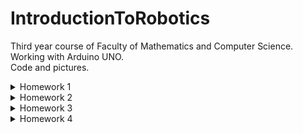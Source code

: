 # IntroductionToRobotics
Third year course of Faculty of Mathematics and Computer Science. <br>
Working with Arduino UNO. <br>
Code and pictures.

<details>
<summary> Homework 1 </summary>

#### Components
RGB LED (1 minimum), potentiometers (3 minimum), resistors and wires (per logic). <br>

#### Task
Use a separat potentiometer in controlling each of thecolor of the RGB led (Red,Green andBlue). The control must be donewithdigital electronics (aka you must read the value of the potentiome-ter with Arduino, and write a mapped value to each of the pins connectedto the led). <br>

#### Setup
![Arduino](https://user-images.githubusercontent.com/98409275/197863773-b0e5a4f0-5706-4698-9eda-f89ea92e1ea4.jpeg)
<br>

#### DEMO
Here is the demo https://youtu.be/b0MgJnrOVkQ

#### [CODE](https://github.com/beatricedoncea2000/IntroductionToRobotics/blob/main/homework1/3%20Potentiometers%20and%201%20RGB%20Led.ino)
</details>

<details>
<summary> Homework 2 </summary>

#### Requirements
Building the traffic lights for a crosswalk using 2 LEDs to represent the traffic lights for pedestrians (red and green) and 3 LEDs to represent the traffic lights for cars (red, yellow and green). The traffic lights simulator will start once the button is pressed, following these states:
- State 1: (default, reinstated after state 4 ends): green light for cars, red light for people, no sounds. Duration: indefinite, changed bypressing the button.
- State 2: (initiated by counting down 10 seconds after a button press): the light should be yellow for cars, red for people and no sounds. Duration: 3 seconds.
- State 3: (iniated after state 2 ends): red for cars, green for people and a beeping sound from the buzzer at a constant interval. Duration: 10 seconds.
- State 4: (initiated after state 3 ends): red for cars, blinking green for people and a beeping sound from the buzzer, at a constant interval, faster than the beeping in state 3. Duration: 5 seconds.

Pressing the button in any other state than state 1 will have no effect.  

#### Components
5 leds, 1 button, 1 buzzer, wires, resistors

#### Setup
![WhatsApp Image 2022-11-01 at 11 27 05 PM](https://user-images.githubusercontent.com/98409275/199347387-c540be45-1927-46b8-8253-08d5da2a716b.jpeg)
![WhatsApp Image 2022-11-01 at 11 27 06 PM](https://user-images.githubusercontent.com/98409275/199347410-1804e76b-1683-4aab-a1a8-920544941541.jpeg)

#### DEMO
Here is the demo https://youtu.be/kpoi5BEdz3E

#### [CODE](https://github.com/beatricedoncea2000/IntroductionToRobotics/blob/main/homework2/Traffic%20lights%20for%20a%20crosswalk.ino)
</details>



<details>
<summary> Homework 3 </summary>

#### Requirements
Use the joystick to control the position of the segment and ”draw” on the display. The movement between segments should be natural (meaning they should jump from the current positiononly to neighbors, but without passing through ”walls”). The system has the following states:
- State 1 (default, but also initiated after a button press in State 2): Current position blinking. Can use the joystick to move from one position to neighbors.   Short pressing the button toggles State2. Long pressing the button in state 1 resets the entire display byturning all the segments OFF and moving the current position to the decimal point.
- State 2 (initiated after a button press in State 1): The current segment stops blinking, adopting the state of the segment before selection (ON or OFF). Toggling the X (or Y, you chose) axis should change the segment state from ON to OFF or from OFF to ON. Clicking the joystick should save the segment state and exit back to state 1.

#### Components
1 7-segment display, 1 joystick, resistors and wires (per logic). <br>

#### Setup
![Arduino1](https://user-images.githubusercontent.com/98409275/200699584-a387199d-5cb3-4836-b188-112d6db299d0.jpeg)
![Arduino2](https://user-images.githubusercontent.com/98409275/200699594-7b7fc85f-85de-4864-bbf7-3c4c4773a0d3.jpeg)

#### DEMO
Here is the demo https://youtu.be/tZOO9YyoJVY

#### [CODE](https://github.com/beatricedoncea2000/IntroductionToRobotics/blob/main/homework3/Draw%20on%20a%207-segment%20display%20with%20a%20joystick.ino)
</details>







<details>
<summary> Homework 4 </summary>

#### Requirements
Use the joystick to move through the 4 digit 7segment displays digits, press the button to lock in on the current digit and use the other axis to increment or decrement the number. Keep thebutton pressed to reset all the digit values and the current position to the first digit in the first state. The system has the following states:
- State 1: you can use a joystick axis to cycle through the 4 digits; using the other axis does nothing. A blinking decimal point shows the current digit position.  When pressing the button, you lock in on the selected digit and enter the second state.
- State 2: in this state, the decimal point stays always on, no longer blinking and you can no longer use the axis to cycle through the 4 digits. Instead, using the  other axis, you can increment on decrement the number on the current digit IN HEX (aka from 0 to F, as in the lab). Pressing the button again returns you to the previous state. Also, keep in mind that when changing the number, you must increment it for each joystick movement - it should not work continuosly increment if you keep the joystick in one position(aka with joyMoved).
-State 3:  toggled by long pressing the buttononly in the first state .When resetting, all the digits go back to 0 and the current position is set to the first (rightmost) digit, in the first state.

#### Components
a joystick, a 4 digit 7-segment display, a 74hc595 shift register. <br>

#### Setup
![Arduino1](https://user-images.githubusercontent.com/98409275/202050083-b8e0fce8-e0bc-4d2d-b64d-19211d69c5e3.jpeg)
![Arduino2](https://user-images.githubusercontent.com/98409275/202050090-a6a5c845-f475-4178-a96b-2ecf60a2a55d.jpeg)


#### DEMO
Here is the demo https://youtube.com/shorts/5cMVC6wC5gY?feature=share

#### [CODE](https://github.com/beatricedoncea2000/IntroductionToRobotics/blob/main/homework4/4%20digit%207-segment%20display%20and%20shift%20register.ino)
</details>
